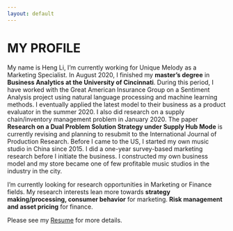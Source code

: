 ```yaml
---
layout: default
---
```


# MY PROFILE

My name is Heng Li, I’m currently working for Unique Melody as a Marketing Specialist. In August 2020, I finished my **master’s degree** in **Business Analytics at the University of Cincinnati**. During this period, I have worked with the Great American Insurance Group on a Sentiment Analysis project using natural language processing and machine learning methods. I eventually applied the latest model to their business as a product evaluator in the summer 2020. I also did research on a supply chain/inventory management problem in January 2020. The paper **Research on a Dual Problem Solution Strategy under Supply Hub Mode** is currently revising and planning to resubmit to the International Journal of Production Research. Before I came to the US, I started my own music studio in China since 2015. I did a one-year survey-based marketing research before I initiate the business. I constructed my own business model and my store became one of few profitable music studios in the industry in the city.

I’m currently looking for research opportunities in Marketing or Finance fields. My research interests lean more towards **strategy making/processing, consumer behavior** for marketing. **Risk management and asset pricing** for finance. 

Please see my <a href="hengli1029.github.io/docs/Heng Li Resume v2.pdf" target="_blank">Resume</a> for more details.
